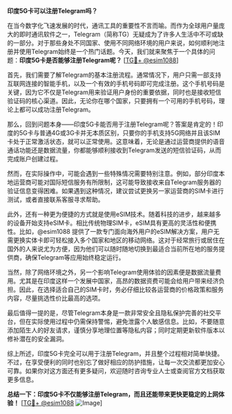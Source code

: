 **印度5G卡可以注册Telegram吗？**

在当今数字化飞速发展的时代，通讯工具的重要性不言而喻。而作为全球用户量庞大的即时通讯软件之一，Telegram（简称TG）无疑成为了许多人生活中不可或缺的一部分。对于那些身处不同国家、使用不同网络环境的用户来说，如何顺利地注册并使用Telegram始终是一个热门话题。今天，我们就来聚焦于一个具体的问题：**印度5G卡是否能够注册Telegram呢？** [[TG💪+ @esim1088](https://t.me/s/esim1088)]

首先，我们需要了解Telegram的基本注册流程。通常情况下，用户只需一部支持互联网连接的智能手机，以及一个有效的手机号码即可完成注册。这个手机号码是关键，因为它不仅是Telegram用来验证用户身份的重要依据，同时也是接收短信验证码的核心渠道。因此，无论你在哪个国家，只要拥有一个可用的手机号码，理论上都可以成功注册Telegram。

那么，回到问题本身——印度5G卡能否用于注册Telegram呢？答案是肯定的！印度的5G卡与普通4G或3G卡并无本质区别，只要你的手机支持5G网络并且该SIM卡处于正常激活状态，就可以正常使用。这意味着，无论是通过运营商提供的语音通话功能还是数据流量，你都能够顺利接收到Telegram发送的短信验证码，从而完成账户创建过程。

然而，在实际操作中，可能会遇到一些特殊情况需要特别注意。例如，部分印度本地运营商可能对国际短信服务有所限制，这可能导致接收来自Telegram服务器的验证信息变得困难。如果遇到这种情况，建议尝试更换另一家运营商的SIM卡进行测试，或者直接联系客服寻求帮助。

此外，还有一种更为便捷的方式就是使用eSIM技术。随着科技的进步，越来越多的设备开始支持eSIM卡。相比传统物理SIM卡，eSIM具有更高的灵活性和便携性。比如，@esim1088 提供了一款专门面向海外用户的eSIM解决方案，用户无需更换实体卡即可轻松接入多个国家和地区的移动网络。这对于经常旅行或居住在国外的人来说尤为方便，因为他们可以随时随地切换到最适合当前所在地的服务提供商，确保Telegram等应用始终稳定运行。

当然，除了网络环境之外，另一个影响Telegram使用体验的因素便是数据流量费用。尤其是在印度这样一个发展中国家，高昂的数据资费可能会给用户带来经济负担。因此，在选择适合自己的SIM卡时，务必仔细比较各运营商的价格政策和服务内容，尽量挑选性价比最高的选项。

最后值得一提的是，尽管Telegram本身是一款非常安全且隐私保护完善的社交平台，但在实际使用过程中仍需保持警惕，避免泄露个人敏感信息。比如，不要随意添加陌生人的好友请求，谨慎分享地理位置等隐私内容；同时定期更新软件版本以修补潜在的安全漏洞。

综上所述，印度5G卡完全可以用于注册Telegram，并且整个过程相对简单快捷。不过，在享受便利的同时也别忘了做好相应的防护措施，让每一次交流都更加安心可靠。如果你对这方面还有更多疑问，欢迎随时咨询专业人士或查阅官方文档获取更多信息。

**总结一下：印度5G卡不仅能够注册Telegram，而且还能带来更快更稳定的上网体验！** [[TG💪+ @esim1088](https://t.me/s/esim1088) ![Image](https://i.postimg.cc/4NQfJmqS/Snipaste-2025-05-13-00-14-12.png)]